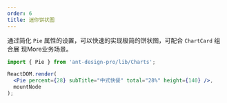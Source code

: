 ```yaml
---
order: 6
title: 迷你饼状图
---
```


通过简化 `Pie` 属性的设置，可以快速的实现极简的饼状图，可配合 `ChartCard` 组合展
现More业务场景。

```jsx
import { Pie } from 'ant-design-pro/lib/Charts';

ReactDOM.render(
  <Pie percent={28} subTitle="中式快餐" total="28%" height={140} />,
  mountNode
);
```

